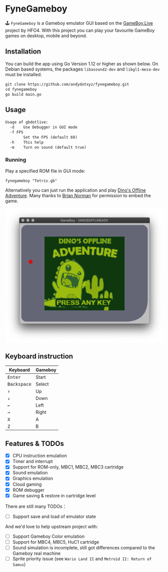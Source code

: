 # FyneGameboy
🕹️ `FyneGameboy` is a Gameboy emulator GUI based on the [GameBoy.Live](https://github.com/HFO4/gameboy.live) project by HFO4.
With this project you can play your favourite GameBoy games on desktop, mobile and beyond.

## Installation

You can build the app using Go Version 1.12 or higher as shown below.
On Debian based systems, the packages `libasound2-dev` and `libgl1-mesa-dev` must be installed.

```
git clone https://github.com/andydotxyz/fynegameboy.git
cd fynegameboy
go build main.go
```

## Usage

```
Usage of gbdotlive:
  -d    Use Debugger in GUI mode
  -f FPS
        Set the FPS (default 60)
  -h    This help
  -m    Turn on sound (default true)
```

### Running

Play a specified ROM file in GUI mode:

```
fynegameboy "Tetris.gb" 
```

Alternatively you can just run the application and play
[Dino's Offline Adventure](https://github.com/gingemonster/DinosOfflineAdventure).
Many thanks to [Brian Norman](https://github.com/gingemonster) for permission to embed the game.

![](img/dino.png)

## Keyboard instruction

| Keyboard | Gameboy |
| -------- | ------- |
| <kbd>Enter</kbd>     | Start   |
|<kbd>Backspace</kbd>  | Select  |
| <kbd>↑</kbd>  | Up      |
|  <kbd>↓</kbd> | Down    |
|   <kbd>←</kbd> | Left    |
|   <kbd>→</kbd>  | Right   |
|    <kbd>X</kbd>  | A      |
|     <kbd>Z</kbd>     | B      |

## Features & TODOs

- [x] CPU instruction emulation
- [x] Timer and interrupt
- [x] Support for ROM-only, MBC1, MBC2, MBC3 cartridge
- [x] Sound emulation
- [x] Graphics emulation
- [x] Cloud gaming
- [x] ROM debugger
- [x] Game saving & restore in cartridge level

There are still many TODOs：

- [ ] Support save and load of emulator state

And we'd love to help upstream project with:

- [ ] Support Gameboy Color emulation
- [ ] Support for MBC4, MBC5, HuC1 cartridge
- [ ] Sound simulation is incomplete, still got differences compared to the Gameboy real machine
- [ ] Sprite priority issue (see `Wario Land II` and `Metroid II: Return of Samus`)

